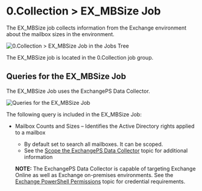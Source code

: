 # 0.Collection > EX_MBSize Job

The EX_MBSize job collects information from the Exchange environment about the mailbox sizes in the
environment.

![0.Collection > EX_MBSize Job in the Jobs Tree](/img/versioned_docs/accessanalyzer_11.6/accessanalyzer/solutions/exchange/databases/collection/collectionjobstree.webp)

The EX_MBSize job is located in the 0.Collection job group.

## Queries for the EX_MBSize Job

The EX_MBSize Job uses the ExchangePS Data Collector.

![Queries for the EX_MBSize Job](/img/versioned_docs/accessanalyzer_11.6/accessanalyzer/solutions/exchange/mailboxes/sizing/mbsizequery.webp)

The following query is included in the EX_MBSize Job:

- Mailbox Counts and Sizes – Identifies the Active Directory rights applied to a mailbox

  - By default set to search all mailboxes. It can be scoped.
  - See the
    [Scope the ExchangePS Data Collector](/docs/accessanalyzer/11.6/accessanalyzer/solutions/exchange/casmetrics/ex_aspolicies.md#scope-the-exchangeps-data-collector)
    topic for additional information

  **NOTE:** The ExchangePS Data Collector is capable of targeting Exchange Online as well as
  Exchange on-premises environments. See the
  [Exchange PowerShell Permissions](/docs/accessanalyzer/11.6/accessanalyzer/requirements/solutions/exchange/powershell.md)
  topic for credential requirements.
